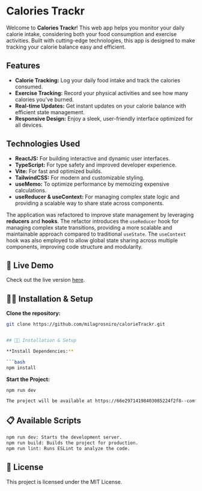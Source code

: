 # Calories Trackr

Welcome to **Calories Trackr**! This web app helps you monitor your daily calorie intake, considering both your food consumption and exercise activities. Built with cutting-edge technologies, this app is designed to make tracking your calorie balance easy and efficient.

## Features

- **Calorie Tracking:** Log your daily food intake and track the calories consumed.
- **Exercise Tracking:** Record your physical activities and see how many calories you've burned.
- **Real-time Updates:** Get instant updates on your calorie balance with efficient state management.
- **Responsive Design:** Enjoy a sleek, user-friendly interface optimized for all devices.

## Technologies Used

- **ReactJS:** For building interactive and dynamic user interfaces.
- **TypeScript:** For type safety and improved developer experience.
- **Vite:** For fast and optimized builds.
- **TailwindCSS:** For modern and customizable styling.
- **useMemo:** To optimize performance by memoizing expensive calculations.
- **useReducer & useContext:** For managing complex state logic and providing a scalable way to share state across components.

The application was refactored to improve state management by leveraging **reducers** and **hooks**. The refactor introduces the `useReducer` hook for managing complex state transitions, providing a more scalable and maintainable approach compared to traditional `useState`. The `useContext` hook was also employed to allow global state sharing across multiple components, improving code structure and modularity.


## 🚀 Live Demo

Check out the live version [here](https://66e29714198403085224f2f8--comfy-lebkuchen-fe63c1.netlify.app/).

## 🧑‍💻 Installation & Setup

**Clone the repository:**

```bash
git clone https://github.com/milagrosniro/calorieTrackr.git


## 🧑‍💻 Installation & Setup

**Install Dependencies:**

```bash
npm install
```
**Start the Project:**

```bash
npm run dev

The project will be available at https://66e29714198403085224f2f8--comfy-lebkuchen-fe63c1.netlify.app/
```

## 📋 Available Scripts
```bash
npm run dev: Starts the development server.
npm run build: Builds the project for production.
npm run lint: Runs ESLint to analyze the code.

 ```

## 📝 License
This project is licensed under the MIT License.
